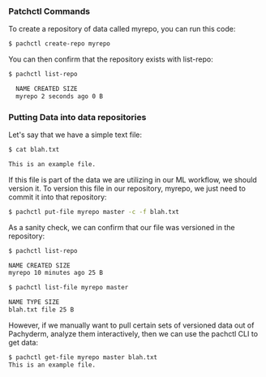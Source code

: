 ### Patchctl Commands

To create a repository of data called myrepo, you can run this code:

```sh
$ pachctl create-repo myrepo
```

You can then confirm that the repository exists with list-repo:


```sh
$ pachctl list-repo

  NAME CREATED SIZE 
  myrepo 2 seconds ago 0 B
```

### Putting Data into data repositories

Let's say that we have a simple text file:

```sh
$ cat blah.txt 

This is an example file.
```

If this file is part of the data we are utilizing in our ML workflow, we should version it. To version this file in our repository, myrepo, we just need to commit it into that repository:

```sh
$ pachctl put-file myrepo master -c -f blah.txt
```

As a sanity check, we can confirm that our file was versioned in the repository:

```sh
$ pachctl list-repo

NAME CREATED SIZE 
myrepo 10 minutes ago 25 B 
```

```sh
$ pachctl list-file myrepo master

NAME TYPE SIZE 
blah.txt file 25 B
```
However, if we manually want to pull certain sets of versioned data out of Pachyderm, analyze them interactively, then we can use the pachctl CLI to get data:


```sh
$ pachctl get-file myrepo master blah.txt
This is an example file.
```

